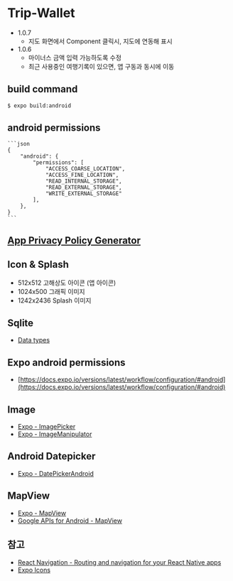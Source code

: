 # Trip-Wallet

- 1.0.7
    - 지도 화면에서 Component 클릭시, 지도에 연동해 표시
- 1.0.6
    - 마이너스 금액 입력 가능하도록 수정
    - 최근 사용중인 여행기록이 있으면, 앱 구동과 동시에 이동

## build command
```bash
$ expo build:android 
```

## android permissions
    ```json
    {
        "android": {
            "permissions": [
                "ACCESS_COARSE_LOCATION",
                "ACCESS_FINE_LOCATION",
                "READ_INTERNAL_STORAGE",
                "READ_EXTERNAL_STORAGE",
                "WRITE_EXTERNAL_STORAGE"  
            ],
        },
    }
    ```

## [App Privacy Policy Generator](https://app-privacy-policy-generator.firebaseapp.com/#)

## Icon & Splash
- 512x512 고해상도 아이콘 (앱 아이콘)
- 1024x500 그래픽 이미지
- 1242x2436 Splash 이미지

## Sqlite
- [Data types](https://sqlite.org/datatype3.html)

## Expo android permissions
- [https://docs.expo.io/versions/latest/workflow/configuration/#android](https://docs.expo.io/versions/latest/workflow/configuration/#android)

## Image
- [Expo - ImagePicker](https://docs.expo.io/versions/v28.0.0/sdk/imagepicker/)
- [Expo - ImageManipulator](https://docs.expo.io/versions/v28.0.0/sdk/imagemanipulator/)

## Android Datepicker
- [Expo - DatePickerAndroid](https://docs.expo.io/versions/latest/react-native/datepickerandroid/#open)

## MapView
- [Expo - MapView](https://docs.expo.io/versions/latest/sdk/map-view/)
- [Google APIs for Android - MapView](https://developers.google.com/android/reference/com/google/android/gms/maps/MapView)

## 참고
- [React Navigation - Routing and navigation for your React Native apps](https://reactnavigation.org/)
- [Expo Icons](https://expo.github.io/vector-icons/)